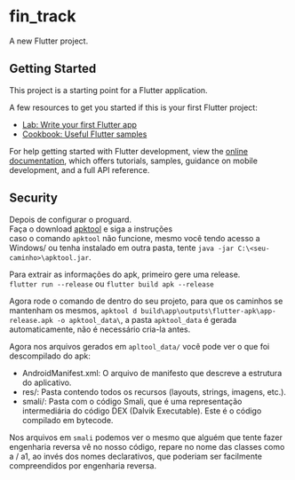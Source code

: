 # fin_track




A new Flutter project.

## Getting Started

This project is a starting point for a Flutter application.

A few resources to get you started if this is your first Flutter project:

- [Lab: Write your first Flutter app](https://docs.flutter.dev/get-started/codelab)
- [Cookbook: Useful Flutter samples](https://docs.flutter.dev/cookbook)

For help getting started with Flutter development, view the
[online documentation](https://docs.flutter.dev/), which offers tutorials,
samples, guidance on mobile development, and a full API reference.



## Security
Depois de configurar o proguard. <br/>
Faça o download [apktool](https://apktool.org/docs/install) e siga a instruções<br/>
caso o comando `apktool` não funcione, mesmo você tendo acesso a Windows/ ou tenha instalado em outra pasta, tente `java -jar C:\<seu-caminho>\apktool.jar`.<br/>

Para extrair as informações do apk, primeiro gere uma release.<br/>
`flutter run --release` ou `flutter build apk --release` <br/>

Agora rode o comando de dentro do seu projeto, para que os caminhos se mantenham os mesmos, `apktool d build\app\outputs\flutter-apk\app-release.apk -o apktool_data\`, a pasta `apktool_data` é gerada automaticamente, não é necessário cria-la antes.<br/>

Agora nos arquivos gerados em `apltool_data/` você pode ver o que foi descompilado do apk: <br/>
 - AndroidManifest.xml: O arquivo de manifesto que descreve a estrutura do aplicativo.
 - res/: Pasta contendo todos os recursos (layouts, strings, imagens, etc.).
 - smali/: Pasta com o código Smali, que é uma representação intermediária do código DEX (Dalvik Executable). Este é o código compilado em bytecode.<br/>

 Nos arquivos em `smali` podemos ver o mesmo que alguém que tente fazer engenharia reversa vê no nosso código, repare no nome das classes como a / a1, ao invés dos nomes declarativos, que poderiam ser facilmente compreendidos por engenharia reversa.



